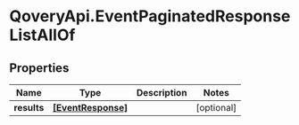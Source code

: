 # QoveryApi.EventPaginatedResponseListAllOf

## Properties

Name | Type | Description | Notes
------------ | ------------- | ------------- | -------------
**results** | [**[EventResponse]**](EventResponse.md) |  | [optional] 


